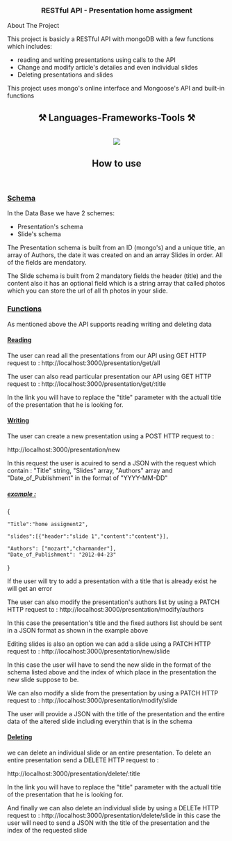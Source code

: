<h3 align="center">RESTful API - Presentation home assigment</h3>
About The Project

This project is basicly a RESTful API with mongoDB with a few functions which includes:

* reading and writing presentations using calls to the API 
* Change and modify article's detailes and even individual slides 
* Deleting presentations and slides 

This project uses mongo's online interface and Mongoose's API and built-in functions


<h2 align="center">⚒️ Languages-Frameworks-Tools ⚒️</h2>
<br/>
<div align="center">
    <img src="https://skillicons.dev/icons?i=vscode,github,javascript,mongodb,nodejs,express" />  
</div>

<h2 align="center">How to use</h2>
<br/>
<h3 ><u>Schema</u></h3>

In the Data Base we have 2 schemes:
* Presentation's schema
* Slide's schema

The Presentation schema is built from an ID (mongo's) and a unique title,  an array of Authors, the date it was created on and an array Slides in order.
All of the fields are mendatory.

The Slide schema is built from 2 mandatory fields the header (title) and the content also it has an optional field which is a string array that called photos which you can store the url of all th photos in your slide.

<h3 ><u>Functions</u></h3>

As mentioned above the API supports reading writing and deleting data 

<h4 ><u>Reading</u></h4>
The user can read all the presentations from  our API using GET HTTP request to : http://localhost:3000/presentation/get/all 

The user can also read particular presentation our API using GET HTTP request to : http://localhost:3000/presentation/get/:title

In the link you will have to replace the "title" parameter with the actuall title of the presentation that he is looking for.

<h4 ><u>Writing</u></h4>
The user can create a new presentation using a
POST HTTP request to :

 http://localhost:3000/presentation/new

In this request the user is acuired to send a JSON with the request which contain :
"Title" string, "Slides" array, "Authors" array and "Date_of_Publishment" in the format of "YYYY-MM-DD"

<h5 ><u>example :</u></h5>

{
    
    "Title":"home assigment2",

    "slides":[{"header":"slide 1","content":"content"}],

    "Authors": ["mozart","charmander"],
    "Date_of_Publishment": "2012-04-23"
}

If the user will try to add a presentation with a title that is already exist he will get an error

The user can also modify the presentation's authors list by using a
PATCH HTTP request to : http://localhost:3000/presentation/modify/authors

In this case the presentation's title and the fixed authors list should be sent in a JSON format as shown in the example above 

Editing slides is also an option we can add a slide using a
PATCH HTTP request to : http://localhost:3000/presentation/new/slide

In this case the user will have to send the new slide in the format of the schema listed above and the index of which place in the presentation the new slide suppose to be.

We can also modify a slide from the presentation by using a
PATCH HTTP request to : http://localhost:3000/presentation/modify/slide

The user will provide a JSON with the title of the presentation and the entire data of the altered slide including everythin that is in the schema
<h4 ><u>Deleting</u></h4>
we can delete an individual slide or an entire presentation.
To delete an entire presentation send a DELETE HTTP request to : 

http://localhost:3000/presentation/delete/:title

In the link you will have to replace the "title" parameter with the actuall title of the presentation that he is looking for.

And finally we can also delete an individual slide by using a
DELETe HTTP request to : http://localhost:3000/presentation/delete/slide
in this case the user will need to send a JSON with the title of the presentation and the index of the requested slide 





